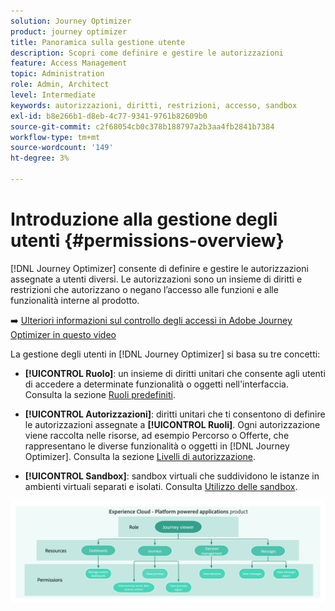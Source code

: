 ```yaml
---
solution: Journey Optimizer
product: journey optimizer
title: Panoramica sulla gestione utente
description: Scopri come definire e gestire le autorizzazioni
feature: Access Management
topic: Administration
role: Admin, Architect
level: Intermediate
keywords: autorizzazioni, diritti, restrizioni, accesso, sandbox
exl-id: b8e266b1-d8eb-4c77-9341-9761b82609b0
source-git-commit: c2f68054cb0c378b188797a2b3aa4fb2841b7384
workflow-type: tm+mt
source-wordcount: '149'
ht-degree: 3%

---
```


# Introduzione alla gestione degli utenti {#permissions-overview}

[!DNL Journey Optimizer] consente di definire e gestire le autorizzazioni assegnate a utenti diversi. Le autorizzazioni sono un insieme di diritti e restrizioni che autorizzano o negano l’accesso alle funzioni e alle funzionalità interne al prodotto.

➡️ [Ulteriori informazioni sul controllo degli accessi in Adobe Journey Optimizer in questo video](#video)

La gestione degli utenti in [!DNL Journey Optimizer] si basa su tre concetti:

* **[!UICONTROL Ruolo]**: un insieme di diritti unitari che consente agli utenti di accedere a determinate funzionalità o oggetti nell&#39;interfaccia. Consulta la sezione [Ruoli predefiniti](ootb-product-profiles.md).

* **[!UICONTROL Autorizzazioni]**: diritti unitari che ti consentono di definire le autorizzazioni assegnate a **[!UICONTROL Ruoli]**. Ogni autorizzazione viene raccolta nelle risorse, ad esempio Percorso o Offerte, che rappresentano le diverse funzionalità o oggetti in [!DNL Journey Optimizer]. Consulta la sezione [Livelli di autorizzazione](high-low-permissions.md).

* **[!UICONTROL Sandbox]**: sandbox virtuali che suddividono le istanze in ambienti virtuali separati e isolati. Consulta [Utilizzo delle sandbox](sandboxes.md).

![](assets/do-not-localize/permissions_2.png)

<!--
## How-to video{#video}

Learn more about access control system and custom proles in Adobe Journey Optimizer. Learn how to manage roles and permissions and how to add and manage users.

>[!VIDEO](https://video.tv.adobe.com/v/3416281?quality=12&captions=ita)
-->